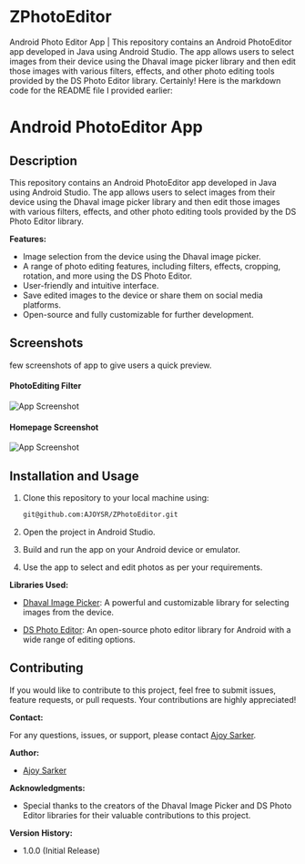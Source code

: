 # ZPhotoEditor
Android Photo Editor App | This repository contains an Android PhotoEditor app developed in Java using Android Studio. The app allows users to select images from their device using the Dhaval image picker library and then edit those images with various filters, effects, and other photo editing tools provided by the DS Photo Editor library.
Certainly! Here is the markdown code for the README file I provided earlier:

# Android PhotoEditor App

## Description

This repository contains an Android PhotoEditor app developed in Java using Android Studio. The app allows users to select images from their device using the Dhaval image picker library and then edit those images with various filters, effects, and other photo editing tools provided by the DS Photo Editor library.

**Features:**

- Image selection from the device using the Dhaval image picker.
- A range of photo editing features, including filters, effects, cropping, rotation, and more using the DS Photo Editor.
- User-friendly and intuitive interface.
- Save edited images to the device or share them on social media platforms.
- Open-source and fully customizable for further development.


## Screenshots
few screenshots of  app to give users a quick preview.
#### PhotoEditing Filter
![App Screenshot](https://images2.imgbox.com/31/46/ctd2Ants_o.jpg)

#### Homepage Screenshot
![App Screenshot](https://images2.imgbox.com/86/83/SmVOvt8n_o.jpg)

## Installation and Usage

1. Clone this repository to your local machine using:
    ```bash
   git@github.com:AJOYSR/ZPhotoEditor.git
    ```

2. Open the project in Android Studio.

3. Build and run the app on your Android device or emulator.

4. Use the app to select and edit photos as per your requirements.

**Libraries Used:**

- [Dhaval Image Picker](https://github.com/Dhaval2404/ImagePicker): A powerful and customizable library for selecting images from the device.

- [DS Photo Editor](https://github.com/dinuscxj/photopicker): An open-source photo editor library for Android with a wide range of editing options.

## Contributing

If you would like to contribute to this project, feel free to submit issues, feature requests, or pull requests. Your contributions are highly appreciated!



**Contact:**

For any questions, issues, or support, please contact [Ajoy Sarker](mailto:jucse28.384@gmail.com).

**Author:**

- [Ajoy Sarker](https://github.com/AJOYSRR)

**Acknowledgments:**

- Special thanks to the creators of the Dhaval Image Picker and DS Photo Editor libraries for their valuable contributions to this project.

**Version History:**

- 1.0.0 (Initial Release)

